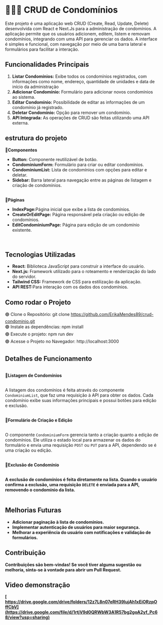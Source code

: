 # 👩🏾‍💻 CRUD de Condomínios 
<p>Este projeto é uma aplicação web CRUD (Create, Read, Update, Delete) desenvolvida com React e Next.Js para a administração de condomínios. A aplicação permite que os usuários adicionem, editem, listem e removam condomínios, integrando com uma API para gerenciar os dados. A interface é simples e funcional, com navegação por meio de uma barra lateral e formulários para facilitar a interação.</p>

## Funcionalidades Principais
<ol>
  <li><b>Listar Condomínios:</b> Exibe todos os condomínios registrados, com informações como nome, endereço, quantidade de unidades e data de início da administração</li>
 <li><b>Adicionar Condomínio:</b> Formulário para adicionar novos condomínios ao sistema.</li> 
  <li><b>Editar Condomínio:</b> Possibilidade de editar as informações de um condomínio já registrado.</li>
  <li><b>Deletar Condomínio:</b> Opção para remover um condomínio.</li>
  <li><b>API Integrada:</b> As operações de CRUD são feitas utilizando uma API externa.</li>
</ol>

##  estrutura do projeto
📌<b>Componentes</b>
<ul>
  <li><b>Button:</b> Componente reutilizável de botão.</li>
  <li><b>CondominiumForm:</b> Formulário para criar ou editar condomínios.</li>
  <li><b>CondominiumList:</b> Lista de condomínios com opções para editar e deletar.</li>
  <li><b>Sidebar:</b> Barra lateral para navegação entre as páginas de listagem e criação de condomínios.</li>
</ul>
<br>
📌<b>Páginas</b><br>

<ul>
  <li><b>IndexPage:</b>Página inicial que exibe a lista de condomínios.</li>
  <li><b>CreateOrEditPage:</b> Página responsável pela criação ou edição de condomínios.</li>
  <li><b>EditCondominiumPage:</b> Página para edição de um condomínio existente.</li>
</ul>
<br>

## Tecnologias Utilizadas
<ul>
  <li><b>React:</b> Biblioteca JavaScript para construir a interface do usuário.</li>
  <li><b>Next.js:</b> Framework utilizado para o roteamento e renderização do lado do servidor.</li>
  <li><b>Tailwind CSS:</b> Framework de CSS para estilização da aplicação.</li>
  <li><b>API REST:</b>Para interação com os dados dos condomínios.</li>
</ul>

## Como rodar o Projeto
🟣 Clone o Repositório: git clone https://github.com/ErikaMendes89/crud-condominio.git<br>
🟣 Instale as dependências: npm install <br>
🟣 Execute o projeto: npm run dev <br>
🟣 Acesse o Projeto no Navegador: http://localhost:3000<br>

## Detalhes de Funcionamento
<br>
📌<b>Listagem de Condomínios</b><br><br>

A listagem dos condomínios é feita através do componente `CondominiumList`, que faz uma requisição à API para obter os dados. Cada condomínio exibe suas informações principais e possui botões para edição e exclusão.<br><br>

📌<b>Formulário de Criação e Edição</b><br><br>

O componente `CondominiumForm` gerencia tanto a criação quanto a edição de condomínios. Ele utiliza o estado local para armazenar os dados do formulário e envia uma requisição `POST` ou `PUT` para a API, dependendo se é uma criação ou edição.<br><br>

📌<b>Exclusão de Condomínio<b><br><br>

A exclusão de condomínios é feita diretamente na lista. Quando o usuário confirma a exclusão, uma requisição `DELETE` é enviada para a API, removendo o condomínio da lista.<br><br>

## Melhorias Futuras
<ul>
  <li>Adicionar paginação à lista de condomínios.</li>
  <li>Implementar autenticação de usuários para maior segurança.</li>
  <li>Melhorar a experiência do usuário com notificações e validação de formulários.</li>
</ul>

## Contribuição

Contribuições são bem-vindas! Se você tiver alguma sugestão ou melhoria, sinta-se à vontade para abrir um Pull Request.

## Video demonstração
[
https://drive.google.com/drive/folders/12z7L8n07eRH39lujAh1xEiORzpOffCbV](https://drive.google.com/file/d/1rtjV9d0QRWbW3A1R57bg2goA2yf_Pc68/view?usp=sharing)








